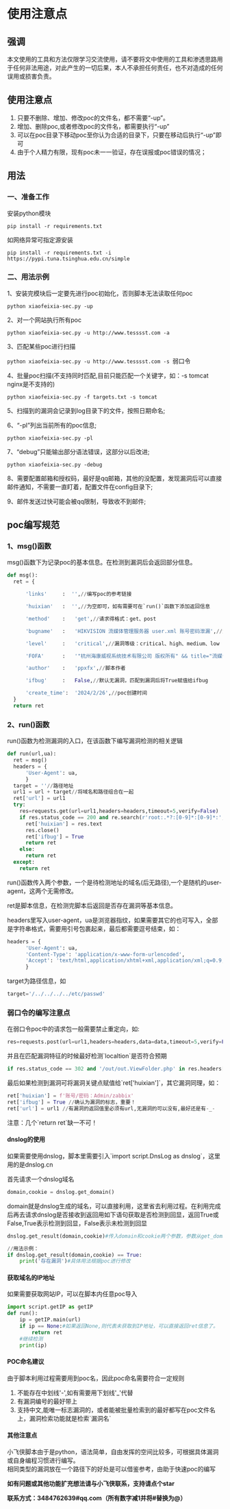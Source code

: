 <h1>使用注意点</h1>

<h2>强调</h2>

本文使用的工具和方法仅限学习交流使用，请不要将文中使用的工具和渗透思路用于任何非法用途，对此产生的一切后果，本人不承担任何责任，也不对造成的任何误用或损害负责。

<h2>使用注意点</h2>

<ol>

<li>只要不删除、增加、修改poc的文件名，都不需要“-up”。</li>

<li>增加、删除poc,或者修改poc的文件名，都需要执行“-up”</li>

<li>可以在poc目录下移动poc至你认为合适的目录下，只要在移动后执行“-up”即可</li>

<li>由于个人精力有限，现有poc未一一验证，存在误报或poc错误的情况；</li>
</ol>


<h2>用法</h2>

<h3>一、准备工作</h3>

安装python模块</br>

`pip install -r requirements.txt`</br>

如网络异常可指定源安装</br>

`pip install -r requirements.txt -i https://pypi.tuna.tsinghua.edu.cn/simple`</br>

<h3>二、用法示例</h3>

1、安装完模块后一定要先进行poc初始化，否则脚本无法读取任何poc

`python xiaofeixia-sec.py -up`

2、对一个网站执行所有poc

`python xiaofeixia-sec.py -u http://www.tesssst.com -a`</br>

3、匹配某些poc进行扫描

`python xiaofeixia-sec.py -u http://www.tesssst.com -s `弱口令</br>

4、批量poc扫描(不支持同时匹配,目前只能匹配一个关键字，如：-s tomcat nginx是不支持的)

`python xiaofeixia-sec.py -f targets.txt -s tomcat`</br>

5、扫描到的漏洞会记录到log目录下的文件，按照日期命名;</br>

6、“-pl”列出当前所有的poc信息;

`python xiaofeixia-sec.py -pl`</br>

7、“debug”只能输出部分语法错误，这部分以后改进;</br>

`python xiaofeixia-sec.py -debug`</br>

8、需要配置邮箱和授权码，最好是qq邮箱，其他的没配置，发现漏洞后可以直接邮件通知，不需要一直盯着，配置文件在config目录下;</br>

9、邮件发送过快可能会被qq限制，导致收不到邮件;</br>

<h2>poc编写规范</h2>

<h3>1、msg()函数</h3>

<p>msg()函数下为记录poc的基本信息。在检测到漏洞后会返回部分信息。</p>

```python
def msg():
  ret = {

      'links'     :  '',//编写poc的参考链接

      'huixian'   :  '',//为空即可，如有需要可在`run()`函数下添加返回信息

      'method'    :   'get',//请求得格式：get、post

      'bugname'   :   'HIKVISION 流媒体管理服务器 user.xml 账号密码泄漏',//漏洞名

      'level'     :   'critical',//漏洞等级：critical、high、medium、low

      'FOFA'      :   '"杭州海康威视系统技术有限公司 版权所有" && title="流媒体管理服务器"',//fofa查询语法

      'author'    :   'ppxfx',//脚本作者

      'ifbug'     :   False,//默认无漏洞，匹配到漏洞后将True赋值给ifbug

      'create_time':  '2024/2/26',//poc创建时间
  }
  return ret
```

<h3>2、run()函数</h3>

<p>run()函数为检测漏洞的入口，在该函数下编写漏洞检测的相关逻辑</p>

```python
def run(url,ua):
  ret = msg()
  headers = {
      'User-Agent': ua,
      }
  target = ''//路径地址
  url1 = url + target//将域名和路径组合在一起
  ret['url'] = url1
  try:
    res=requests.get(url=url1,headers=headers,timeout=5,verify=False)
    if res.status_code == 200 and re.search(r'root:.*?:[0-9]*:[0-9]*:',res.text,re.S):
      ret['huixian'] = res.text
      res.close()
      ret['ifbug'] = True
      return ret
    else:
      return ret
  except:
    return ret
```

<p>run()函数传入两个参数，一个是待检测地址的域名(后无路径),一个是随机的user-agent，这两个无需修改。</p>

<p>ret是脚本信息，在检测完脚本后返回是否存在漏洞等基本信息。</p>

<p>headers里写入user-agent，ua是浏览器指纹，如果需要其它的也可写入，全部是字符串格式，需要用引号包裹起来，最后都需要逗号结束，如：</p>

```python
headers = {
      'User-Agent': ua,
      'Content-Type': 'application/x-www-form-urlencoded',
      'Accept': 'text/html,application/xhtml+xml,application/xml;q=0.9,image/avif,image/webp,image/apng,*/*;q=0.8,application/signed-exchange;v=b3;q=0.9',
      }
```

<p>target为路径信息，如</p>

```python
target='/../../../../etc/passwd'
```

<h3>弱口令的编写注意点</h3>

<p>在弱口令poc中的请求包一般需要禁止重定向，如:</p>

```python
res=requests.post(url=url1,headers=headers,data=data,timeout=5,verify=False,allow_redirects=False)
```
<p>并且在匹配漏洞特征的时候最好检测`localtion`是否符合预期</p>

```python
if res.status_code == 302 and '/out/out.ViewFolder.php' in res.headers['location']
```
<p>最后如果检测到漏洞可将漏洞关键点赋值给`ret['huixian']`，其它漏洞同理，如：</p>

```python
ret['huixian'] = f'账号/密码：Admin/zabbix'
ret['ifbug'] = True //确认为漏洞的标志，重要！
ret['url'] = url1 //有漏洞的返回值里必须有url,无漏洞的可以没有,最好还是有-_-
```
<p>注意：几个`return ret`缺一不可！</p>

<h4>dnslog的使用</h4>
<p>如果需要使用dnslog，脚本里需要引入`import script.DnsLog as dnslog`，这里用的是dnslog.cn</p>
<p>首先请求一个dnslog域名</p>

```python
domain,cookie = dnslog.get_domain()
```
<p>domain就是dnslog生成的域名，可以直接利用，这里省去利用过程。在利用完成后再去请求dnslog是否接收到返回用如下语句获取是否检测到回显，返回True或False,True表示检测到回显，False表示未检测到回显</p>

```python
dnslog.get_result(domain,cookie)#传入domain和cookie两个参数，参数从get_domain()获取。
```

```python
//用法示例：
if dnslog.get_result(domain,cookie) == True:
    print('存在漏洞')#具体用法根据poc进行修改
```

<h4>获取域名的IP地址</h4>
<p>如果需要获取网站IP，可以在脚本内任意poc导入</p>

```python
import script.getIP as getIP
def run():
    ip = getIP.main(url)
    if ip == None:#如果返回None,则代表未获取到IP地址，可以直接返回ret信息了。
        return ret
    #继续检测
    print(ip)
```
<h4>POC命名建议</h4>
<p>由于脚本利用过程需要用到poc名，因此poc命名需要符合一定规则</p>
<ol>
  <li>不能存在中划线'-',如有需要用下划线'_'代替</li>
  <li>有漏洞编号的最好带上</li>
  <li>支持中文,能唯一标志漏洞的，或者能被批量检索到的最好都写在poc文件名上，漏洞检索功能就是检索`漏洞名`</li>
</ol>
<h4>其他注意点</h4>
<p>小飞侠脚本由于是python，语法简单，自由发挥的空间比较多，可根据具体漏洞或自身编程习惯进行编写。</br>相同类型的漏洞放在一个路径下的好处是可以借鉴参考，由助于快速poc的编写</p>
<p><strong>如有问题或其他功能扩充想法请与小飞侠联系，支持请点个star</strong></p>
<p><strong>联系方式：3484762639#qq.com（所有数字减1并将#替换为@）</strong></p>